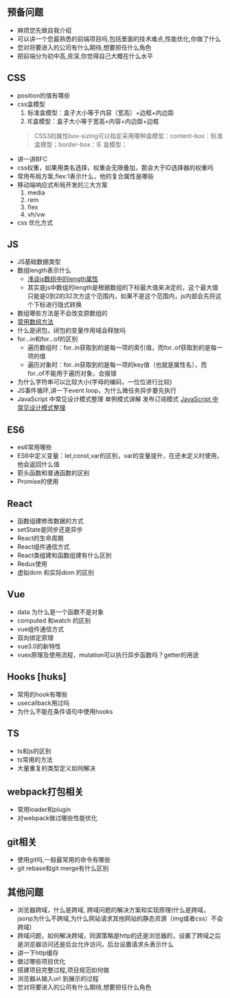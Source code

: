 ## 预备问题
- 麻烦您先做自我介绍
- 可以讲一个您最熟悉的前端项目吗,包括里面的技术难点,性能优化,你做了什么
- 您对将要进入的公司有什么期待,想要担任什么角色
- 把前端分为初中高,资深,你觉得自己大概在什么水平
## CSS
- position的值有哪些
- css盒模型
  1. 标准盒模型：盒子大小等于内容（宽高）+边框+内边距
  2. IE盒模型：盒子大小等于宽高=内容+内边距+边框
  > CSS3的属性box-sizing可以指定采用哪种盒模型：content-box：标准盒模型；border-box：IE 盒模型；
- 讲一讲BFC
- css权重，如果用类名选择，权重会无限叠加，那会大于ID选择器的权重吗
- 常用布局方案,flex:1表示什么，他的复合属性是哪些
- 移动端响应式布局开发的三大方案
  1. media
  2. rem
  3. flex
  4. vh/vw
- css 优化方式
## JS
- JS基础数据类型
- 数组length表示什么
  - [浅谈js数组中的length属性](https://blog.csdn.net/z591102/article/details/107782975)
  - 其实是js中数组的length是根据数组的下标最大值来决定的，这个最大值只能是0到2的32次方这个范围内，如果不是这个范围内，js内部会先将这个下标进行隐式转换
- 数组哪些方法是不会改变原数组的
 - [常用数组方法](https://blog.csdn.net/qq_26834399/article/details/118090457)
- 什么是闭包，闭包的变量作用域会释放吗
- for...in和for...of的区别
  - 遍历数组时：for..in获取到的是每一项的索引值，而for..of获取到的是每一项的值
  - 遍历对象时：for..in获取到的是每一项的key值（也就是属性名），而for..of不能用于遍历对象，会报错
- 为什么字符串可以比较大小(字母的编码，一位位进行比较)
- JS事件循环,讲一下event loop，为什么微任务异步要先执行
- JavaScript 中常见设计模式整理
  单例模式讲解
	发布订阅模式
  [JavaScript 中常见设计模式整理](https://juejin.cn/post/6844903607452581896)
## ES6
- es6常用哪些
- ES6中定义变量：let,const,var的区别，var的变量提升，在还未定义时使用，他会返回什么值
- 箭头函数和普通函数的区别
- Promise的使用
## React
- 函数组建修改数据的方式
- setState是同步还是异步
- React的生命周期
- React组件通信方式
- React类组建和函数组建有什么区别
- Redux使用
- 虚拟dom 和实际dom 的区别
## Vue
- data 为什么是一个函数不是对象
- computed 和watch 的区别
- vue组件通信方式
- 双向绑定原理
- vue3.0的新特性
- vuex原理及使用流程，mutation可以执行异步函数吗？getter的用途
## Hooks  [hʊks]
- 常用的hook有哪些
- usecallback用过吗
- 为什么不能在条件语句中使用hooks
## TS
- ts和js的区别
- ts常用的方法
- 大量重复的类型定义如何解决

## webpack打包相关
- 常用loader和plugin
- 对webpack做过哪些性能优化
## git相关
- 使用git吗,一般最常用的命令有哪些
- git rebase和git merge有什么区别

## 其他问题
- 浏览器跨域，什么是跨域, 跨域问题的解决方案和实现原理(什么是跨域，jsonp为什么不跨域,为什么网站请求其他网站的静态资源（img或者css）不会跨域)
- 跨域问题，如何解决跨域，同源策略是http的还是浏览器的，设置了跨域之后是浏览器访问还是后台允许访问，后台设置请求头表示什么
- 讲一下http缓存
- 做过哪些项目优化
- 搭建项目完整过程,项目规范如何做
- 浏览器从输入url 到展示的过程
- 您对将要进入的公司有什么期待,想要担任什么角色